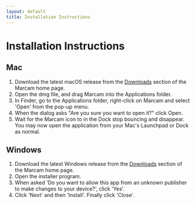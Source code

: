 ```yaml
---
layout: default
title: Installation Instructions
---
```

# Installation Instructions

## Mac
1. Download the latest macOS release from the [Downloads](index#downloads)
section of the Marcam home page.
1. Open the dmg file, and drag Marcam into the Applications folder.
1. In Finder, go to the Applications folder, right-click on Marcam and select
'Open' from the pop-up menu.
1. When the dialog asks "Are you sure you want to open it?" click Open.
1. Wait for the Marcam icon to in the Dock stop bouncing and disappear.  You may now open
the application from your Mac's Launchpad or Dock as normal.

## Windows
1. Download the latest Windows release from the [Downloads](index#downloads)
section of the Marcam home page.
1. Open the installer program.
1. When asked 'Do you want to allow this app from an unknown publisher to make
changes to your device?', click 'Yes'.
1. Click 'Next' and then 'Install'.  Finally click 'Close'.
